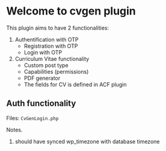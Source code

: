 # Welcome to cvgen plugin
This plugin aims to have 2 functionalities:
1) Authentification with OTP 
   * Registration with OTP 
   * Login with OTP
2) Curriculum Vitae functionality
   * Custom post type 
   * Capabilities (permissions)
   * PDF generator
   * The fields for CV is defined in ACF plugin

## Auth functionality
Files: ``CvGenLogin.php``


Notes. 
1. should have synced wp_timezone with database timezone